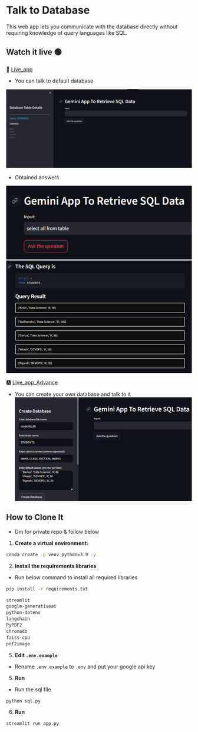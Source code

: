 # Talk to Database

This web app lets you communicate with the database directly without requiring knowledge of query languages like SQL.

## Watch it live 🟢
🤗 [Live_app](https://huggingface.co/spaces/Asstrofic/Talk-to-DB)
- You can talk to default database

![UI](/ss/db1.PNG)

- Obtained answers

![UI](/ss/d1.PNG)
![UI](/ss/d2.PNG)

🅰 [Live_app_Advance](https://huggingface.co/spaces/Asstrofic/Talk-to-DB-Advance)
- You can create your own database and talk to it
![UI](/ss/db3.PNG)

## How to Clone It
- Dm for private repo & follow below

1) **Create a virtual environment:**
```bash
conda create -p venv python=3.9 -y
```

2) **Install the requirements libraries**
- Run below command to install all required libraries
```bash
pip install -r requirements.txt
```

```bash
streamlit
google-generativeai
python-dotenv
langchain
PyPDF2
chromadb
faiss-cpu
pdf2image
```

5) **Edit `.env.example`**
- Rename `.env.example` to `.env` and put your google api key

5) **Run**
- Run the sql file
```bash 
python sql.py
```

6) **Run**
```bash 
streamlit run app.py
```
